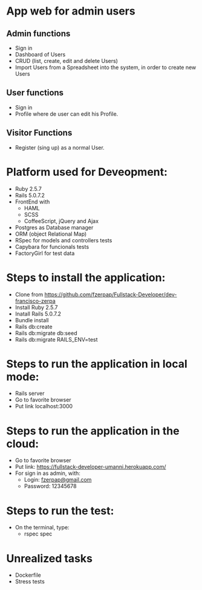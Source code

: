 # App web for admin users 
## Admin functions
- Sign in
- Dashboard of Users
- CRUD (list, create, edit and delete Users)
- Import Users from a Spreadsheet into the system, in order to create new Users
## User functions
- Sign in
- Profile where de user can edit his Profile.
## Visitor Functions
- Register (sing up) as a normal User.

# Platform used for Deveopment:
- Ruby 2.5.7
- Rails 5.0.7.2
- FrontEnd with 
  - HAML
  - SCSS
  - CoffeeScript, jQuery and Ajax 
- Postgres as Database manager
- ORM (object Relational Map)
- RSpec for models and controllers tests
- Capybara for funcionals tests
- FactoryGirl for test data  

# Steps to install the application:
- Clone from https://github.com/fzerpap/Fullstack-Developer/dev-francisco-zerpa
- Install Ruby 2.5.7
- Inatall Rails 5.0.7.2
- Bundle install
- Rails db:create
- Rails db:migrate db:seed
- Rails db:migrate RAILS_ENV=test

# Steps to run the application in local mode:
- Rails server
- Go to favorite browser
- Put link localhost:3000

# Steps to run the application in the cloud:
- Go to favorite browser
- Put link: https://fullstack-developer-umanni.herokuapp.com/
- For sign in as admin, with:
  - Login: fzerpap@gmail.com
  - Password: 12345678
 
 # Steps to run the test:
 - On the terminal, type:
   - rspec spec
 

# Unrealized tasks
- Dockerfile
- Stress tests
 
